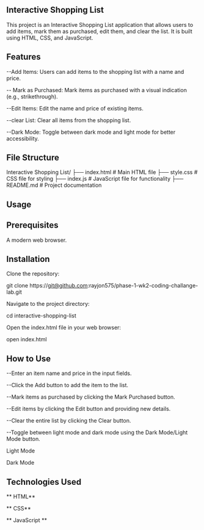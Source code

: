 ## Interactive Shopping List

This project is an Interactive Shopping List application that allows users to add items, mark them as purchased, edit them, and clear the list. It is built using HTML, CSS, and JavaScript.

## Features

--Add Items: Users can add items to the shopping list with a name and price.

-- Mark as Purchased: Mark items as purchased with a visual indication (e.g., strikethrough).

--Edit Items: Edit the name and price of existing items.

--clear List: Clear all items from the shopping list.

--Dark Mode: Toggle between dark mode and light mode for better accessibility.

## File Structure

Interactive Shopping List/
├── index.html       # Main HTML file
├── style.css        # CSS file for styling
├── index.js         # JavaScript file for functionality
├── README.md        # Project documentation

## Usage

## Prerequisites

A modern web browser.

## Installation

Clone the repository:

git clone https://git@github.com:rayjon575/phase-1-wk2-coding-challange-lab.git

Navigate to the project directory:

cd interactive-shopping-list

Open the index.html file in your web browser:

open index.html

## How to Use

--Enter an item name and price in the input fields.

--Click the Add button to add the item to the list.

--Mark items as purchased by clicking the Mark Purchased button.

--Edit items by clicking the Edit button and providing new details.

--Clear the entire list by clicking the Clear button.

--Toggle between light mode and dark mode using the Dark Mode/Light Mode button.

Light Mode

Dark Mode



## Technologies Used

** HTML**

** CSS**

** JavaScript **

